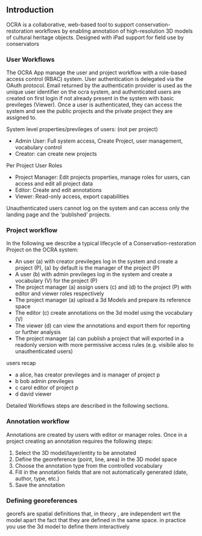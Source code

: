 ## Introduction

OCRA is a collaborative, web-based tool to support conservation-restoration workflows by enabling annotation of high-resolution 3D models of cultural heritage objects. Designed with iPad support for field use by conservators

### User Workflows
The OCRA App manage the user and project workflow with a role-based access control (RBAC) system. User authentication is delegated via the OAuth protocol. Email returned by the authenticatin provider is used as the unique user identifier on the ocra system, and authenticated users are created on first login if not already present in the system with basic previleges (Viewer). 
Once a user is authenticated, they can access the system and see the public projects and the private project they are assigned to.

System level properties/previleges of users: (not per project)
- Admin User: Full system access, Create Project, user management, vocabulary control 
- Creator: can create new projects

Per Project User Roles 
- Project Manager: Edit projects properties, manage roles for users, can access and edit all project data
- Editor: Create and edit annotations
- Viewer: Read-only access, export capabilities

Unauthenticated users cannot log on the system and can access only the landing page and the 'published' projects.

### Project workflow
In the following we describe a typical lifecycle of a Conservation-restoration Project on the OCRA system:
- An user (a) with creator previleges log in the system and create a project (P), (a) by default is the manager of the project (P)
- A user (b) with admin previleges log in the system and create a vocabulary (V) for the project (P)
- The project manager (a) assign users (c) and (d) to the project (P) with editor and viewer roles respectively
- The project manager (a) upload a 3d Models and prepare its reference space 
- The editor (c) create annotations on the 3d model using the vocabulary (V)
- The viewer (d) can view the annotations and export them for reporting or further analysis
- The project manager (a) can publish a project that will exported in a readonly version with more permissive access rules (e.g. visibile also to unauthenticated users)

users recap

- a alice, has creator previleges and is  manager of project p
- b bob admin previleges 
- c carol editor of project p
- d david viewer




Detailed Workflows steps are described in the following sections.

### Annotation workflow
Annotations are created by users with editor or manager roles. 
Once in a project creating an annotation requires the following steps:
1. Select the 3D model/layer/entity to be annotated
2. Define the georeference (point, line, area) in the 3D model space
3. Choose the annotation type from the controlled vocabulary
4. Fill in the annotation fields that are not automatically generated (date, author, type, etc.)
5. Save the annotation

### Defining georeferences

georefs are spatial definitions that, in theory , are independent wrt the model apart the fact that they are defined in the same space. in practice you use the 3d model to define them interactively

